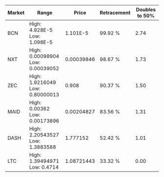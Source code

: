 | Market | Range | Price| Retracement | Doubles to 50% |
| --- | --- | --- | --- | --- |
| BCN | High: 4.928E-5<br />Low: 1.098E-5 | 1.101E-5 | 99.92 % | 2.74 |
| NXT | High: 0.00098904<br />Low: 0.00039052 | 0.00039846 | 98.67 % | 1.73 |
| ZEC | High: 1.9216049<br />Low: 0.80000013 | 0.908 | 90.37 % | 1.50 |
| MAID | High: 0.00362<br />Low: 0.00173896 | 0.00204827 | 83.56 % | 1.31 |
| DASH | High: 2.20543527<br />Low: 1.3883588 | 1.777152 | 52.42 % | 1.01 |
| LTC | High: 1.39494971<br />Low: 0.4714 | 1.08721443 | 33.32 % | 0.00 |
